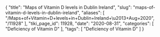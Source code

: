 {
    "title": "Maps of Vitamin D levels in Dublin Ireland",
    "slug": "maps-of-vitamin-d-levels-in-dublin-ireland",
    "aliases": [
        "/Maps+of+Vitamin+D+levels+in+Dublin+Ireland+\u2013+Aug+2020",
        "/11928"
    ],
    "tiki_page_id": 11928,
    "date": "2020-08-31",
    "categories": [
        "Deficiency of Vitamin D"
    ],
    "tags": [
        "Deficiency of Vitamin D"
    ]
}